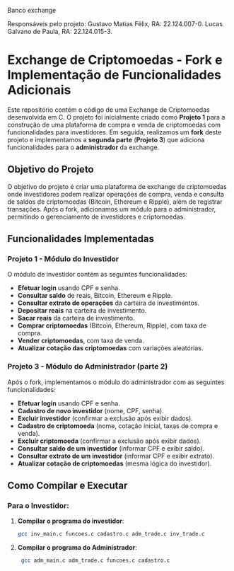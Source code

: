 Banco exchange

Responsáveis pelo projeto:
Gustavo Matias Félix, RA: 22.124.007-0.
Lucas Galvano de Paula, RA: 22.124.015-3.


# Exchange de Criptomoedas - Fork e Implementação de Funcionalidades Adicionais

Este repositório contém o código de uma Exchange de Criptomoedas desenvolvida em C. O projeto foi inicialmente criado como **Projeto 1** para a construção de uma plataforma de compra e venda de criptomoedas com funcionalidades para investidores. Em seguida, realizamos um **fork** deste projeto e implementamos a **segunda parte** (**Projeto 3**) que adiciona funcionalidades para o **administrador** da exchange.

## Objetivo do Projeto

O objetivo do projeto é criar uma plataforma de exchange de criptomoedas onde investidores podem realizar operações de compra, venda e consulta de saldos de criptomoedas (Bitcoin, Ethereum e Ripple), além de registrar transações. Após o fork, adicionamos um módulo para o administrador, permitindo o gerenciamento de investidores e criptomoedas.

## Funcionalidades Implementadas

### Projeto 1 - Módulo do Investidor

O módulo de investidor contém as seguintes funcionalidades:
- **Efetuar login** usando CPF e senha.
- **Consultar saldo** de reais, Bitcoin, Ethereum e Ripple.
- **Consultar extrato de operações** da carteira de investimentos.
- **Depositar reais** na carteira de investimento.
- **Sacar reais** da carteira de investimento.
- **Comprar criptomoedas** (Bitcoin, Ethereum, Ripple), com taxa de compra.
- **Vender criptomoedas**, com taxa de venda.
- **Atualizar cotação das criptomoedas** com variações aleatórias.

### Projeto 3 - Módulo do Administrador (parte 2)

Após o fork, implementamos o módulo do administrador com as seguintes funcionalidades:
- **Efetuar login** usando CPF e senha.
- **Cadastro de novo investidor** (nome, CPF, senha).
- **Excluir investidor** (confirmar a exclusão após exibir dados).
- **Cadastro de criptomoeda** (nome, cotação inicial, taxas de compra e venda).
- **Excluir criptomoeda** (confirmar a exclusão após exibir dados).
- **Consultar saldo de um investidor** (informar CPF e exibir saldo).
- **Consultar extrato de um investidor** (informar CPF e exibir extrato).
- **Atualizar cotação de criptomoedas** (mesma lógica do investidor).

## Como Compilar e Executar

### Para o Investidor:

1. **Compilar o programa do investidor**:
   ```bash
   gcc inv_main.c funcoes.c cadastro.c adm_trade.c inv_trade.c

2. **Compilar o programa do Administrador**:
   ```bash
    gcc adm_main.c adm_trade.c funcoes.c cadastro.c 
